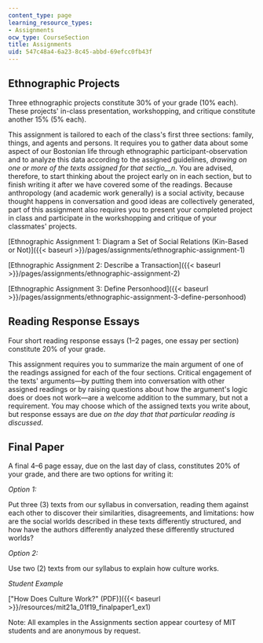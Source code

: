 ```yaml
---
content_type: page
learning_resource_types:
- Assignments
ocw_type: CourseSection
title: Assignments
uid: 547c48a4-6a23-8c45-abbd-69efcc0fb43f
---
```


Ethnographic Projects
---------------------

Three ethnographic projects constitute 30% of your grade (10% each). These projects' in-class presentation, workshopping, and critique constitute another 15% (5% each).

This assignment is tailored to each of the class's first three sections: family, things, and agents and persons. It requires you to gather data about some aspect of our Bostonian life through ethnographic participant-observation and to analyze this data according to the assigned guidelines, _drawing on one or more of the texts assigned for that sectio__n_. You are advised, therefore, to start thinking about the project early on in each section, but to finish writing it after we have covered some of the readings. Because anthropology (and academic work generally) is a social activity, because thought happens in conversation and good ideas are collectively generated, part of this assignment also requires you to present your completed project in class and participate in the workshopping and critique of your classmates' projects.

[Ethnographic Assignment 1: Diagram a Set of Social Relations (Kin-Based or Not)]({{< baseurl >}}/pages/assignments/ethnographic-assignment-1)

[Ethnographic Assignment 2: Describe a Transaction]({{< baseurl >}}/pages/assignments/ethnographic-assignment-2)

[Ethnographic Assignment 3: Define Personhood]({{< baseurl >}}/pages/assignments/ethnographic-assignment-3-define-personhood)

Reading Response Essays
-----------------------

Four short reading response essays (1–2 pages, one essay per section) constitute 20% of your grade.

This assignment requires you to summarize the main argument of one of the readings assigned for each of the four sections. Critical engagement of the texts' arguments—by putting them into conversation with other assigned readings or by raising questions about how the argument's logic does or does not work—are a welcome addition to the summary, but not a requirement. You may choose which of the assigned texts you write about, but response essays are due _on the day that that particular reading is discussed_.

Final Paper
-----------

A final 4–6 page essay, due on the last day of class, constitutes 20% of your grade, and there are two options for writing it:

_Option 1:_

Put three (3) texts from our syllabus in conversation, reading them against each other to discover their similarities, disagreements, and limitations: how are the social worlds described in these texts differently structured, and how have the authors differently analyzed these differently structured worlds?

_Option 2:_

Use two (2) texts from our syllabus to explain how culture works.

_Student Example_

["How Does Culture Work?" (PDF)]({{< baseurl >}}/resources/mit21a_01f19_finalpaper1_ex1)

Note: All examples in the Assignments section appear courtesy of MIT students and are anonymous by request.